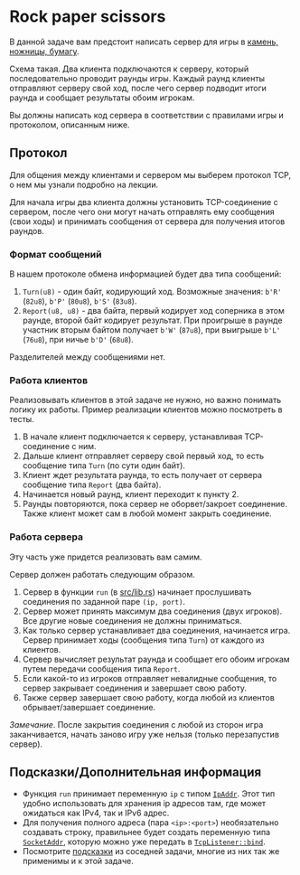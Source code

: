 # Rock paper scissors

В данной задаче вам предстоит написать сервер для игры в [камень, ножницы, бумагу](https://ru.wikipedia.org/wiki/%D0%9A%D0%B0%D0%BC%D0%B5%D0%BD%D1%8C,_%D0%BD%D0%BE%D0%B6%D0%BD%D0%B8%D1%86%D1%8B,_%D0%B1%D1%83%D0%BC%D0%B0%D0%B3%D0%B0).

Схема такая.
Два клиента подключаются к серверу, который последовательно проводит раунды игры.
Каждый раунд клиенты отправляют серверу свой ход, после чего сервер подводит итоги раунда и сообщает результаты обоим игрокам.

Вы должны написать код сервера в соответствии с правилами игры и протоколом, описанным ниже.

## Протокол

Для общения между клиентами и сервером мы выберем протокол TCP, о нем мы узнали подробно на лекции.

Для начала игры два клиента должны установить TCP-соединение с сервером, после чего они могут начать отправлять ему сообщения (свои ходы) и принимать сообщения от сервера для получения итогов раундов.

### Формат сообщений

В нашем протоколе обмена информацией будет два типа сообщений:

1. `Turn(u8)` - один байт, кодирующий ход. Возможные значения: `b'R'` (`82u8`), `b'P'` (`80u8`), `b'S'` (`83u8`).
2. `Report(u8, u8)` - два байта, первый кодирует ход соперника в этом раунде, второй байт кодирует результат.
   При проигрыше в раунде участник вторым байтом получает `b'W'` (`87u8`), при выигрыше `b'L'` (`76u8`), при ничье `b'D'` (`68u8`).

Разделителей между сообщениями нет.

### Работа клиентов

Реализовывать клиентов в этой задаче не нужно, но важно понимать логику их работы.
Пример реализации клиентов можно посмотреть в тесты.

1. В начале клиент подключается к серверу, устанавливая TCP-соединение с ним.
1. Дальше клиент отправляет серверу свой первый ход, то есть сообщение типа `Turn` (по сути один байт).
1. Клиент ждет результата раунда, то есть получает от сервера сообщение типа `Report` (два байта).
1. Начинается новый раунд, клиент переходит к пункту 2.
1. Раунды повторяются, пока сервер не оборвет/закроет соединение.
   Также клиент может сам в любой момент закрыть соединение.

### Работа сервера

Эту часть уже придется реализовать вам самим.

Сервер должен работать следующим образом.

1. Сервер в функции `run` (в [src/lib.rs](./src/lib.rs)) начинает прослушивать соединения по заданной паре `(ip, port)`.
1. Сервер может принять максимум два соединения (двух игроков). Все другие новые соединения не должны приниматься.
1. Как только сервер устанавливает два соединения, начинается игра.
   Сервер принимает ходы (сообщения типа `Turn`) от каждого из клиентов.
1. Сервер вычисляет результат раунда и сообщает его обоим игрокам путем передачи сообщения типа `Report`.
1. Если какой-то из игроков отправляет невалидные сообщения, то сервер закрывает соединения и завершает свою работу.
1. Также сервер завершает свою работу, когда любой из клиентов обрывает/завершает соединение.

*Замечание*. После закрытия соединения с любой из сторон игра заканчивается,
начать заново игру уже нельзя (только перезапустив сервер).

## Подсказки/Дополнительная информация

- Функция `run` принимает переменную `ip` с типом [`IpAddr`](https://doc.rust-lang.org/stable/std/net/enum.IpAddr.html).
  Этот тип удобно использовать для хранения ip адресов там, где может ожидаться как IPv4, так и IPv6 адрес.
- Для получения полного адреса (пара `<ip>:<port>`) необязательно создавать строку,
  правильнее будет создать переменную типа [`SocketAddr`](https://doc.rust-lang.org/stable/std/net/enum.SocketAddr.html), которую можно уже передать в [`TcpListener::bind`](https://doc.rust-lang.org/stable/std/net/struct.TcpListener.html#method.bind).
- Посмотрите [подсказки](../chat/README.md#подсказкирекомендации) из соседней задачи, многие из них так же применимы и к этой задаче.
